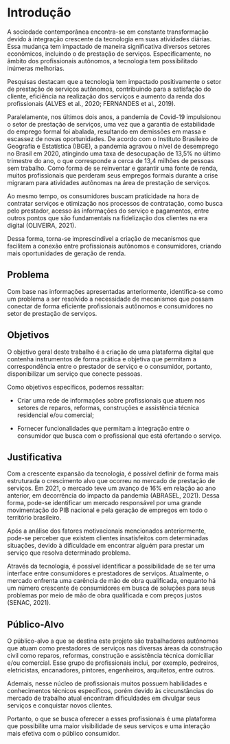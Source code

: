 # Introdução

A sociedade contemporânea encontra-se em constante transformação devido à integração crescente da tecnologia em suas atividades diárias. Essa mudança tem impactado de maneira significativa diversos setores econômicos, incluindo o de prestação de serviços. Especificamente, no âmbito dos profissionais autônomos, a tecnologia tem possibilitado inúmeras melhorias. 
 
Pesquisas destacam que a tecnologia tem impactado positivamente o setor de prestação de serviços autônomos, contribuindo para a satisfação do cliente, eficiência na realização dos serviços e aumento da renda dos profissionais (ALVES et al., 2020; FERNANDES et al., 2019). 
  
Paralelamente, nos últimos dois anos, a pandemia de Covid-19 impulsionou o setor de prestação de serviços, uma vez que a garantia de estabilidade do emprego formal foi abalada, resultando em demissões em massa e escassez de novas oportunidades. De acordo com o Instituto Brasileiro de Geografia e Estatística (IBGE), a pandemia agravou o nível de desemprego no Brasil em 2020, atingindo uma taxa de desocupação de 13,5% no último trimestre do ano, o que corresponde a cerca de 13,4 milhões de pessoas sem trabalho. Como forma de se reinventar e garantir uma fonte de renda, muitos profissionais que perderam seus empregos formais durante a crise migraram para atividades autônomas na área de prestação de serviços. 
 
Ao mesmo tempo, os consumidores buscam praticidade na hora de contratar serviços e otimização nos processos de contratação, como busca pelo prestador, acesso às informações do serviço e pagamentos, entre outros pontos que são fundamentais na fidelização dos clientes na era digital (OLIVEIRA, 2021). 
 
Dessa forma, torna-se imprescindível a criação de mecanismos que facilitem a conexão entre profissionais autônomos e consumidores, criando mais oportunidades de geração de renda. 

## Problema
Com base nas informações apresentadas anteriormente, identifica-se como um problema a ser resolvido a necessidade de mecanismos que possam conectar de forma eficiente profissionais autônomos e consumidores no setor de prestação de serviços. 

## Objetivos

O objetivo geral deste trabalho é a criação de uma plataforma digital que contenha instrumentos de forma prática e objetiva que permitam a correspondência entre o prestador de serviço e o consumidor, portanto, disponibilizar um serviço que conecte pessoas. 
  
Como objetivos específicos, podemos ressaltar: 

* Criar uma rede de informações sobre profissionais que atuem nos setores de reparos, reformas, construções e assistência técnica residencial e/ou comercial; 

* Fornecer funcionalidades que permitam a integração entre o consumidor que busca com o profissional que está ofertando o serviço.

## Justificativa

Com a crescente expansão da tecnologia, é possível definir de forma mais estruturada o crescimento alvo que ocorreu no mercado de prestação de serviços. Em 2021, o mercado teve um avanço de 16% em relação ao ano anterior, em decorrência do impacto da pandemia (ABRASEL, 2021). Dessa forma, pode-se identificar um mercado responsável por uma grande movimentação do PIB nacional e pela geração de empregos em todo o território brasileiro. 

Após a análise dos fatores motivacionais mencionados anteriormente, pode-se perceber que existem clientes insatisfeitos com determinadas situações, devido à dificuldade em encontrar alguém para prestar um serviço que resolva determinado problema. 

Através da tecnologia, é possível identificar a possibilidade de se ter uma interface entre consumidores e prestadores de serviços. Atualmente, o mercado enfrenta uma carência de mão de obra qualificada, enquanto há um número crescente de consumidores em busca de soluções para seus problemas por meio de mão de obra qualificada e com preços justos (SENAC, 2021).

## Público-Alvo

O público-alvo a que se destina este projeto são trabalhadores autônomos que atuam como prestadores de serviços nas diversas áreas da construção civil como reparos, reformas, construção e assistência técnica domiciliar e/ou comercial. Esse grupo de profissionais inclui, por exemplo, pedreiros, eletricistas, encanadores, pintores, engenheiros, arquitetos, entre outros.  

Ademais, nesse núcleo de profissionais muitos possuem habilidades e conhecimentos técnicos específicos, porém devido às circunstâncias do mercado de trabalho atual encontram dificuldades em divulgar seus serviços e conquistar novos clientes. 

Portanto, o que se busca oferecer a esses profissionais é uma plataforma que possibilite uma maior visibilidade de seus serviços e uma interação mais efetiva com o público consumidor.
